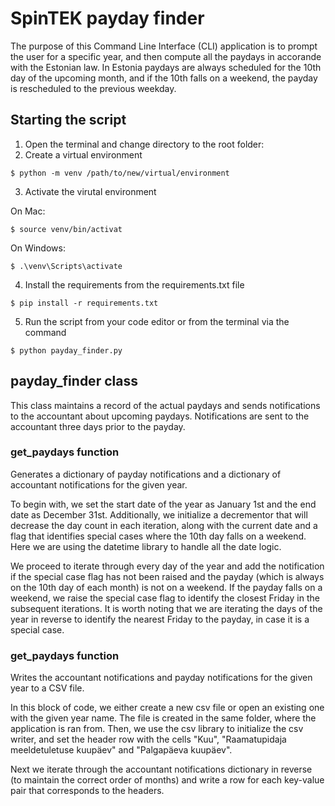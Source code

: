 # SpinTEK payday finder

The purpose of this Command Line Interface (CLI) application is to prompt the user for a specific year, and then compute all the paydays in accorande with the Estonian law. In Estonia paydays are always scheduled for the 10th day of the upcoming month, and if the 10th falls on a weekend, the payday is rescheduled to the previous weekday.

## Starting the script

1. Open the terminal and change directory to the root folder:
2. Create a virtual environment
```
$ python -m venv /path/to/new/virtual/environment
```
3. Activate the virutal environment

  On Mac:
  ```
  $ source venv/bin/activat
  ```
  On Windows:
  ```
  $ .\venv\Scripts\activate
  ```
4. Install the requirements from the requirements.txt file
```
$ pip install -r requirements.txt
```
5. Run the script from your code editor or from the terminal via the command
```
$ python payday_finder.py
```

## payday_finder class

This class maintains a record of the actual paydays and sends notifications to the accountant about upcoming paydays. Notifications are sent to the accountant three days prior to the payday.

### get_paydays function

Generates a dictionary of payday notifications and a dictionary of accountant notifications for the given year.

To begin with, we set the start date of the year as January 1st and the end date as December 31st. Additionally, we initialize a decrementor that will decrease the day count in each iteration, along with the current date and a flag that identifies special cases where the 10th day falls on a weekend. Here we are using the datetime library to handle all the date logic.

We proceed to iterate through every day of the year and add the notification if the special case flag has not been raised and the payday (which is always on the 10th day of each month) is not on a weekend. If the payday falls on a weekend, we raise the special case flag to identify the closest Friday in the subsequent iterations. It is worth noting that we are iterating the days of the year in reverse to identify the nearest Friday to the payday, in case it is a special case.

### get_paydays function

Writes the accountant notifications and payday notifications for the given year to a CSV file.

In this block of code, we either create a new csv file or open an existing one with the given year name. The file is created in the same folder, where the application is ran from. Then, we use the csv library to initialize the csv writer, and set the header row with the cells "Kuu", "Raamatupidaja meeldetuletuse kuupäev" and "Palgapäeva kuupäev".

Next we iterate through the accountant notifications dictionary in reverse (to maintain the correct order of months) and write a row for each key-value pair that corresponds to the headers.
